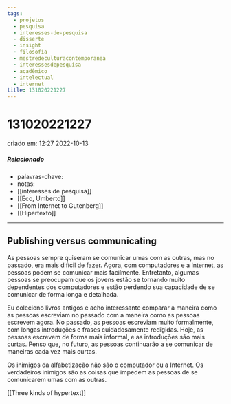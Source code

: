 ```yaml
---
tags:
  - projetos
  - pesquisa
  - interesses-de-pesquisa
  - disserte
  - insight
  - filosofia
  - mestredeculturacontemporanea
  - interessesdepesquisa
  - acadêmico
  - intelectual
  - internet
title: 131020221227
---
```


# 131020221227

criado em: 12:27 2022-10-13

##### Relacionado

- palavras-chave: 
- notas: 
- [[interesses de pesquisa]] 
- [[Eco, Umberto]]
- [[From Internet to Gutenberg]]
- [[Hipertexto]]

---

## Publishing versus communicating

As pessoas sempre quiseram se comunicar umas com as outras, mas no passado, era mais difícil de fazer. Agora, com computadores e a Internet, as pessoas podem se comunicar mais facilmente. Entretanto, algumas pessoas se preocupam que os jovens estão se tornando muito dependentes dos computadores e estão perdendo sua capacidade de se comunicar de forma longa e detalhada.

Eu coleciono livros antigos e acho interessante comparar a maneira como as pessoas escreviam no passado com a maneira como as pessoas escrevem agora. No passado, as pessoas escreviam muito formalmente, com longas introduções e frases cuidadosamente redigidas. Hoje, as pessoas escrevem de forma mais informal, e as introduções são mais curtas. Penso que, no futuro, as pessoas continuarão a se comunicar de maneiras cada vez mais curtas.

Os inimigos da alfabetização não são o computador ou a Internet. Os verdadeiros inimigos são as coisas que impedem as pessoas de se comunicarem umas com as outras.

[[Three kinds of hypertext]]
